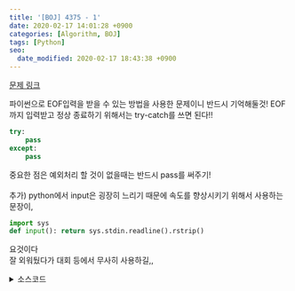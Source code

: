```yaml
---
title: '[BOJ] 4375 - 1'
date: 2020-02-17 14:01:28 +0900
categories: [Algorithm, BOJ]
tags: [Python]
seo:
  date_modified: 2020-02-17 18:43:38 +0900
---
```


[문제 링크](https://www.acmicpc.net/problem/4375)

파이썬으로 EOF입력을 받을 수 있는 방법을 사용한 문제이니 반드시 기억해둘것!
EOF까지 입력받고 정상 종료하기 위해서는 try-catch를 쓰면 된다!!
```python
try:
    pass
except:
    pass
```
중요한 점은 예외처리 할 것이 없을때는 반드시 pass를 써주기!<br><br>
추가) python에서 input은 굉장히 느리기 때문에 속도를 향상시키기 위해서 사용하는 문장이,
```python
import sys
def input(): return sys.stdin.readline().rstrip()
```
요것이다<br>
잘 외워뒀다가 대회 등에서 무사히 사용하길,,

<details>
  <summary> 소스코드 </summary>
    <div markdown="1">

```python
import sys
from collections import deque

def input(): return sys.stdin.readline().rstrip()

try:
    while True :
        num = input()
        now = "1"*len(num)
        while int(now) % int(num):
            now += "1"
        print(len(now))
except:
    pass
```

</div>
</details>
